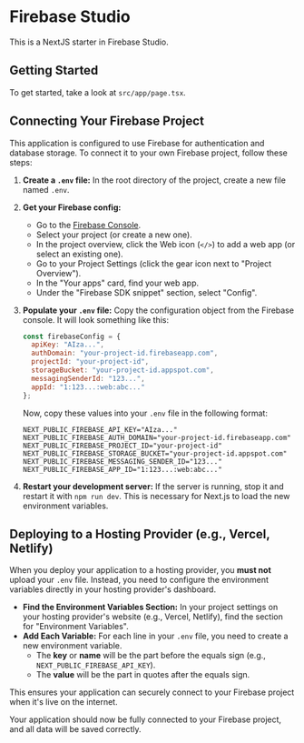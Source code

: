 # Firebase Studio

This is a NextJS starter in Firebase Studio.

## Getting Started

To get started, take a look at `src/app/page.tsx`.

## Connecting Your Firebase Project

This application is configured to use Firebase for authentication and database storage. To connect it to your own Firebase project, follow these steps:

1.  **Create a `.env` file:** In the root directory of the project, create a new file named `.env`.

2.  **Get your Firebase config:**
    *   Go to the [Firebase Console](https://console.firebase.google.com/).
    *   Select your project (or create a new one).
    *   In the project overview, click the Web icon (`</>`) to add a web app (or select an existing one).
    *   Go to your Project Settings (click the gear icon next to "Project Overview").
    *   In the "Your apps" card, find your web app.
    *   Under the "Firebase SDK snippet" section, select "Config".

3.  **Populate your `.env` file:** Copy the configuration object from the Firebase console. It will look something like this:

    ```javascript
    const firebaseConfig = {
      apiKey: "AIza...",
      authDomain: "your-project-id.firebaseapp.com",
      projectId: "your-project-id",
      storageBucket: "your-project-id.appspot.com",
      messagingSenderId: "123...",
      appId: "1:123...:web:abc..."
    };
    ```

    Now, copy these values into your `.env` file in the following format:

    ```
    NEXT_PUBLIC_FIREBASE_API_KEY="AIza..."
    NEXT_PUBLIC_FIREBASE_AUTH_DOMAIN="your-project-id.firebaseapp.com"
    NEXT_PUBLIC_FIREBASE_PROJECT_ID="your-project-id"
    NEXT_PUBLIC_FIREBASE_STORAGE_BUCKET="your-project-id.appspot.com"
    NEXT_PUBLIC_FIREBASE_MESSAGING_SENDER_ID="123..."
    NEXT_PUBLIC_FIREBASE_APP_ID="1:123...:web:abc..."
    ```

4.  **Restart your development server:** If the server is running, stop it and restart it with `npm run dev`. This is necessary for Next.js to load the new environment variables.

## Deploying to a Hosting Provider (e.g., Vercel, Netlify)

When you deploy your application to a hosting provider, you **must not** upload your `.env` file. Instead, you need to configure the environment variables directly in your hosting provider's dashboard.

*   **Find the Environment Variables Section:** In your project settings on your hosting provider's website (e.g., Vercel, Netlify), find the section for "Environment Variables".
*   **Add Each Variable:** For each line in your `.env` file, you need to create a new environment variable.
    *   The **key** or **name** will be the part before the equals sign (e.g., `NEXT_PUBLIC_FIREBASE_API_KEY`).
    *   The **value** will be the part in quotes after the equals sign.

This ensures your application can securely connect to your Firebase project when it's live on the internet.

Your application should now be fully connected to your Firebase project, and all data will be saved correctly.
